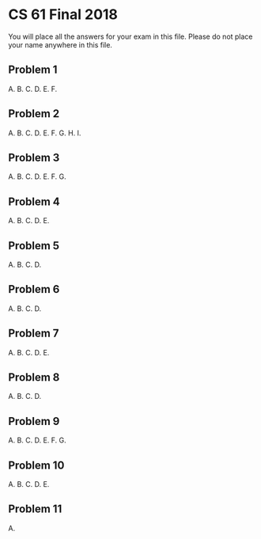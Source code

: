 CS 61 Final 2018
================

You will place all the answers for your exam in this file.
Please do not place your name anywhere in this file.


Problem 1
---------
A.
B.
C.
D.
E.
F.

Problem 2
---------
A.
B.
C.
D.
E.
F.
G.
H.
I.

Problem 3
---------
A.
B.
C.
D.
E.
F.
G.

Problem 4
---------
A.
B.
C.
D.
E.

Problem 5
---------
A.
B.
C.
D.

Problem 6
---------
A.
B.
C.
D.

Problem 7
---------
A.
B.
C.
D.
E.

Problem 8
---------
A.
B.
C.
D.

Problem 9
---------
A.
B.
C.
D.
E.
F.
G.

Problem 10
----------
A.
B.
C.
D.
E.

Problem 11
----------
A.
